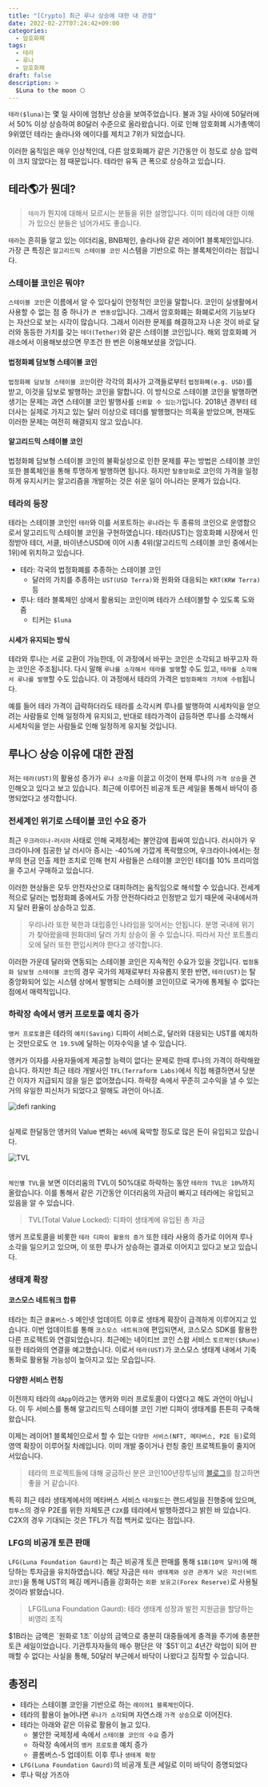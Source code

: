 ```yaml
---
title: "[Crypto] 최근 루나 상승에 대한 내 관점"
date: 2022-02-27T07:24:42+09:00
categories:
  - 암호화폐
tags:
  - 테라
  - 루나
  - 암호화폐
draft: false
description: >
  $Luna to the moon 🌕
---
```


`테라($luna)`는 몇 일 사이에 엄청난 상승을 보여주었습니다. 불과 3일 사이에 50달러에서 50% 이상 상승하여 80달러 수준으로 올라왔습니다. 이로 인해 암호화폐 시가총액이 9위였던 테라는 솔라나와 에이다를 제치고 7위가 되었습니다.

이러한 움직임은 매우 인상적인데, 다른 암호화폐가 같은 기간동안 이 정도로 상승 압력이 크지 않았다는 점 때문입니다. 테라만 유독 큰 폭으로 상승하고 있습니다.


테라🌎가 뭔데?
---

> `테라`가 뭔지에 대해서 모르시는 분들을 위한 설명입니다. 이미 테라에 대한 이해가 있으신 분들은 넘어가셔도 좋습니다.

`테라`는 흔히들 알고 있는 이더리움, BNB체인, 솔라나와 같은 레이어1 블록체인입니다. 가장 큰 특징은 `알고리드믹 스테이블 코인` 시스템을 기반으로 하는 블록체인이라는 점입니다.

### 스테이블 코인은 뭐야?

`스테이블 코인`은 이름에서 알 수 있다싶이 안정적인 코인을 말합니다. 코인이 실생활에서 사용할 수 없는 점 중 하나가 `큰 변동성`입니다. 그래서 암호화폐는 화폐로서의 기능보다는 자산으로 보는 시각이 많습니다. 그래서 이러한 문제를 해결하고자 나온 것이 바로 달러와 동등한 가치를 갖는 `테더(Tether)`와 같은 스테이블 코인입니다. 해외 암호화폐 거래소에서 이용해보셨으면 무조건 한 번은 이용해보셨을 것입니다.

#### 법정화폐 담보형 스테이블 코인

`법정화폐 담보형 스테이블 코인`이란 각각의 회사가 고객들로부터 `법정화폐(e.g. USD)`를 받고, 이것을 담보로 발행하는 코인을 말합니다. 이 방식으로 스테이블 코인을 발행하면 생기는 문제는 과연 스테이블 코인 발행사를 `신뢰할 수 있는가`입니다. 2018년 경부터 테더사는 실제로 가지고 있는 달러 이상으로 테더를 발행했다는 의혹을 받았으며, 현재도 이러한 문제는 여전히 해결되지 않고 있습니다.

#### 알고리드믹 스테이블 코인

법정화폐 담보형 스테이블 코인의 불확실성으로 인한 문제를 푸는 방법은 스테이블 코인 또한 블록체인을 통해 투명하게 발행하면 됩니다. 하지만 `탈중앙화`로 코인의 가격을 일정하게 유지시키는 알고리즘을 개발하는 것은 쉬운 일이 아니라는 문제가 있습니다.

### 테라의 등장

테라는 스테이블 코인인 `테라`와 이를 서포트하는 `루나`라는 두 종류의 코인으로 운영함으로서 알고리드믹 스테이블 코인을 구현하였습니다. 테라(UST)는 암호화폐 시장에서 인정받아 테더, 서클, 바이낸스USD에 이어 시총 4위(알고리드믹 스테이블 코인 중에서는 1위)에 위치하고 있습니다.

- 테라: 각국의 법정화폐를 추종하는 스테이블 코인
    - 달러의 가치를 추종하는 `UST(USD Terra)`와 원화와 대응되는 `KRT(KRW Terra)` 등
- 루나: 테라 블록체인 상에서 활용되는 코인이며 테라가 스테이블할 수 있도록 도와줌 
  - 티커는 `$luna`

#### 시세가 유지되는 방식

테라와 루나는 서로 교환이 가능한데, 이 과정에서 바꾸는 코인은 소각되고 바꾸고자 하는 코인은 주조됩니다. 다시 말해 `루나를 소각해서 테라를 발행`할 수도 있고, `테라를 소각해서 루나를 발행`할 수도 있습니다. 이 과정에서 테라의 가격은 `법정화폐의 가치에 수렴`됩니다. 

예를 들어 테라 가격이 급락하더라도 테라를 소각시켜 루나를 발행하여 시세차익을 얻으려는 사람들로 인해 일정하게 유지되고, 반대로 테라가격이 급등하면 루나를 소각해서 시세차익을 얻는 사람들로 인해 일정하게 유지될 것입니다.


루나🌕 상승 이유에 대한 관점
---

저는 `테라(UST)`의 활용성 증가가 `루나 소각`을 이끌고 이것이 현재 루나의 `가격 상승`을 견인해오고 있다고 보고 있습니다. 최근에 이루어진 비공개 토큰 세일을 통해서 바닥이 증명되었다고 생각합니다.

### 전세계인 위기로 스테이블 코인 수요 증가

최근 `우크라이나-러시아` 사태로 인해 국제정세는 불안감에 휩싸여 있습니다. 러시아가 우크라이나에 침공한 날 러시아 증시는 -40%에 가깝게 폭락했으며, 우크라이나에서는 정부의 현금 인출 제한 조치로 인해 현지 사람들은 스테이블 코인인 테더를 10% 프리미엄을 주고서 구매하고 있습니다.

이러한 현상들은 모두 안전자산으로 대피하려는 움직임으로 해석할 수 있습니다. 전세계적으로 달러는 법정화폐 중에서도 가장 안전하다라고 인정받고 있기 때문에 국내에서까지 달러 환율이 상승하고 있죠.

> 우리나라 또한 북한과 대립중인 나라임을 잊어서는 안됩니다. 분명 국내에 위기가 찾아왔을때 원화대비 달러 가치 상승이 올 수 있습니다. 따라서 자산 포트폴리오에 달러 또한 편입시켜야 한다고 생각합니다.

이러한 가운데 달러와 연동되는 스테이블 코인은 지속적인 수요가 있을 것입니다. `법정통화 담보형 스테이블 코인`의 경우 국가의 제재로부터 자유롭지 못한 반면, `테라(UST)`는 탈중앙화되어 있는 시스템 상에서 발행되는 스테이블 코인이므로 국가에 통제될 수 없다는 점에서 매력적입니다.

### 하락장 속에서 앵커 프로토콜 예치 증가

`앵커 프로토콜`은 테라의 `예치(Saving)` 디파이 서비스로, 달러와 대응되는 UST를 예치하는 것만으로도 `연 19.5%`에 달하는 이자수익을 낼 수 있습니다.

앵커가 이자를 사용자들에게 제공할 능력이 없다는 문제로 한때 루나의 가격이 하락해왔습니다. 하지만 최근 테라 개발사인 `TFL(Terraform Labs)`에서 직접 해결하면서 당분간 이자가 지급되지 않을 일은 없어졌습니다. 하락장 속에서 꾸준히 고수익을 낼 수 있는 거의 유일한 피신처가 되었다고 말해도 과언이 아니죠.

![defi ranking](/images/crypto/my-views-on-the-recent-luna-rise/defi-ranking.png#center)

\
실제로 한달동안 앵커의 Value 변화는 `46%`에 육박할 정도로 많은 돈이 유입되고 있습니다.

![TVL](/images/crypto/my-views-on-the-recent-luna-rise/TVL.png#center)

\
`체인별 TVL`을 보면 이더리움의 TVL이 50%대로 하락하는 동안 `테라의 TVL은 10%`까지 올랐습니다. 이를 통해서 같은 기간동안 이더리움의 자금이 빠지고 테라에는 유입되고 있음을 알 수 있습니다.

> TVL(Total Value Locked): 디파이 생태계에 유입된 총 자금

앵커 프로토콜을 비롯한 `테라 디파이 활용의 증가` 또한 테라 사용의 증가로 이어져 루나 소각을 일으키고 있으며, 이 또한 루나가 상승하는 결과로 이어지고 있다고 보고 있습니다.

### 생태계 확장

#### 코스모스 네트워크 합류

테라는 최근 `콜롬버스-5` 메인넷 업데이트 이후로 생태계 확장이 급격하게 이루어지고 있습니다. 이번 업데이트를 통해 `코스모스 네트워크`에 편입되면서, 코스모스 SDK를 활용한 다른 프로젝트와 연결되었습니다. 최근에는 네이티브 코인 스왑 서비스 `토르체인($Rune)` 또한 테라와의 연결을 예고했습니다. 이로서 `테라(UST)`가 코스모스 생태계 내에서 기축 통화로 활용될 가능성이 높아지고 있는 모습입니다.

#### 다양한 서비스 런칭

이전까지 테라의 `dApp`이라고는 앵커와 미러 프로토콜이 다였다고 해도 과언이 아닙니다. 이 두 서비스를 통해 알고리드믹 스테이블 코인 기반 디파이 생태계를 튼튼히 구축해 왔습니다. 

이제는 레이어1 블록체인으로서 할 수 있는 `다양한 서비스(NFT, 메타버스, P2E 등)`로의 영역 확장이 이루어질 차례입니다. 이미 개발 중이거나 런칭 중인 프로젝트들이 줄지어 서있습니다.

> 테라의 프로젝트들에 대해 궁금하신 분은 코인100년장투님의 [블로그](https://blog.naver.com/jinsol96/222517352803)를 참고하면 좋을 거 같습니다.

특히 최근 테라 생태계에서의 메타버스 서비스 `테라월드`는 랜드세일을 진행중에 있으며, `컴투스`의 경우 P2E를 위한 자체토큰 `C2X`를 테라에서 발행하겠다고 밝힌 바 있습니다. C2X의 경우 기대되는 것은 TFL가 직접 백커로 있다는 점입니다.

### LFG의 비공개 토큰 판매

`LFG(Luna Foundation Gaurd)`는 최근 비공개 토큰 판매를 통해 `$1B(10억 달러)`에 해당하는 투자금을 유치하였습니다. 해당 자금은 `테라 생태계와 상관 관계가 낮은 자산(비트코인)`을 통해 UST의 페깅 메커니즘을 강화하는 `외환 보유고(Forex Reserve)`로 사용될 것이라 밝혔습니다.

> LFG(Luna Foundation Gaurd): 테라 생태계 성장과 발전 지원금을 할당하는 비영리 조직

$1B라는 금액은 `원화로 1조` 이상의 금액으로 충분히 대중들에게 충격을 주기에 충분한 토큰 세일이었습니다. 기관투자자들의 매수 평단은 약 `$51`이고 4년간 락업이 되어 판매할 수 없다는 사실을 통해, 50달러 부근에서 바닥이 나왔다고 짐작할 수 있습니다.


총정리
---

- 테라는 스테이블 코인을 기반으로 하는 `레이어1 블록체인`이다.
- 테라의 활용이 늘어나면 `루나가 소각`되며 자연스래 `가격 상승`으로 이어진다.
- 테라는 아래와 같은 이유로 활용이 늘고 있다.
    - 불안한 국제정세 속에서 `스테이블 코인의 수요` 증가
    - 하락장 속에서의 `앵커 프로토콜` 예치 증가
    - 콜롬버스-5 업데이트 이후 루나 `생태계 확장`
- `LFG(Luna Foundation Gaurd)`의 비공개 토큰 세일로 이미 바닥이 증명되었다
- 루나 떡상 가즈아
